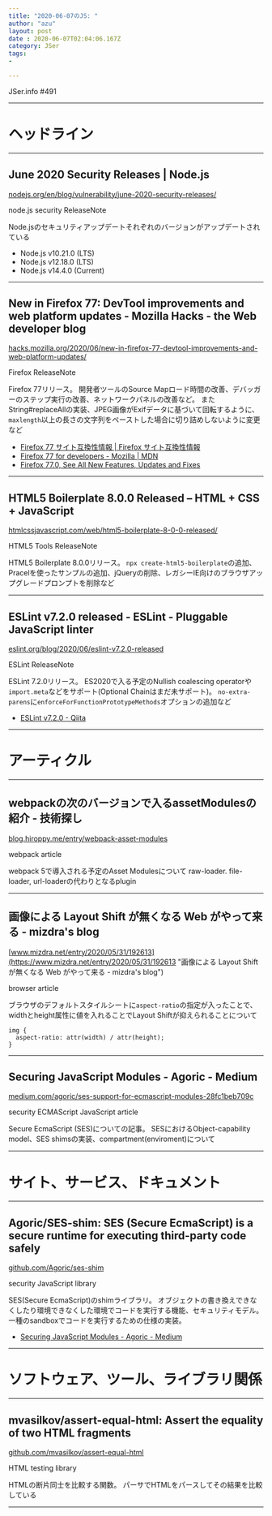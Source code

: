 ```yaml
---
title: "2020-06-07のJS: "
author: "azu"
layout: post
date : 2020-06-07T02:04:06.167Z
category: JSer
tags:
-

---
```


JSer.info #491

----

<h1 class="site-genre">ヘッドライン</h1>

----

## June 2020 Security Releases | Node.js
[nodejs.org/en/blog/vulnerability/june-2020-security-releases/](https://nodejs.org/en/blog/vulnerability/june-2020-security-releases/ "June 2020 Security Releases | Node.js")
<p class="jser-tags jser-tag-icon"><span class="jser-tag">node.js</span> <span class="jser-tag">security</span> <span class="jser-tag">ReleaseNote</span></p>

Node.jsのセキュリティアップデートそれぞれのバージョンがアップデートされている

- Node.js v10.21.0 (LTS)
- Node.js v12.18.0 (LTS)
- Node.js v14.4.0 (Current)


----

## New in Firefox 77: DevTool improvements and web platform updates - Mozilla Hacks - the Web developer blog
[hacks.mozilla.org/2020/06/new-in-firefox-77-devtool-improvements-and-web-platform-updates/](https://hacks.mozilla.org/2020/06/new-in-firefox-77-devtool-improvements-and-web-platform-updates/ "New in Firefox 77: DevTool improvements and web platform updates - Mozilla Hacks - the Web developer blog")
<p class="jser-tags jser-tag-icon"><span class="jser-tag">Firefox</span> <span class="jser-tag">ReleaseNote</span></p>

Firefox 77リリース。
開発者ツールのSource Mapロード時間の改善、デバッガーのステップ実行の改善、ネットワークパネルの改善など。
またString#replaceAllの実装、JPEG画像がExifデータに基づいて回転するように、`maxlength`以上の長さの文字列をペーストした場合に切り詰めしないように変更など

- [Firefox 77 サイト互換性情報 | Firefox サイト互換性情報](https://www.fxsitecompat.dev/ja/releases/77/ "Firefox 77 サイト互換性情報 | Firefox サイト互換性情報")
- [Firefox 77 for developers - Mozilla | MDN](https://developer.mozilla.org/en-US/docs/Mozilla/Firefox/Releases/77 "Firefox 77 for developers - Mozilla | MDN")
- [Firefox 77.0, See All New Features, Updates and Fixes](https://www.mozilla.org/en-US/firefox/77.0/releasenotes/ "Firefox 77.0, See All New Features, Updates and Fixes")

----

## HTML5 Boilerplate 8.0.0 Released – HTML + CSS + JavaScript
[htmlcssjavascript.com/web/html5-boilerplate-8-0-0-released/](https://htmlcssjavascript.com/web/html5-boilerplate-8-0-0-released/ "HTML5 Boilerplate 8.0.0 Released – HTML + CSS + JavaScript")
<p class="jser-tags jser-tag-icon"><span class="jser-tag">HTML5</span> <span class="jser-tag">Tools</span> <span class="jser-tag">ReleaseNote</span></p>

HTML5 Boilerplate 8.0.0リリース。
`npx create-html5-boilerplate`の追加、Pracelを使ったサンプルの追加、jQueryの削除、レガシーIE向けのブラウザアップグレードプロンプトを削除など


----

## ESLint v7.2.0 released - ESLint - Pluggable JavaScript linter
[eslint.org/blog/2020/06/eslint-v7.2.0-released](https://eslint.org/blog/2020/06/eslint-v7.2.0-released "ESLint v7.2.0 released - ESLint - Pluggable JavaScript linter")
<p class="jser-tags jser-tag-icon"><span class="jser-tag">ESLint</span> <span class="jser-tag">ReleaseNote</span></p>

ESLint 7.2.0リリース。
ES2020で入る予定のNullish coalescing operatorや`import.meta`などをサポート(Optional Chainはまだ未サポート)。
`no-extra-parens`に`enforceForFunctionPrototypeMethods`オプションの追加など

- [ESLint v7.2.0 - Qiita](https://qiita.com/mysticatea/items/9215050e4546c1e2d486 "ESLint v7.2.0 - Qiita")

----
<h1 class="site-genre">アーティクル</h1>

----

## webpackの次のバージョンで入るassetModulesの紹介 - 技術探し
[blog.hiroppy.me/entry/webpack-asset-modules](https://blog.hiroppy.me/entry/webpack-asset-modules "webpackの次のバージョンで入るassetModulesの紹介 - 技術探し")
<p class="jser-tags jser-tag-icon"><span class="jser-tag">webpack</span> <span class="jser-tag">article</span></p>

webpack 5で導入される予定のAsset Modulesについて
raw-loader. file-loader, url-loaderの代わりとなるplugin


----

## 画像による Layout Shift が無くなる Web がやって来る - mizdra's blog
[www.mizdra.net/entry/2020/05/31/192613](https://www.mizdra.net/entry/2020/05/31/192613 "画像による Layout Shift が無くなる Web がやって来る - mizdra's blog")
<p class="jser-tags jser-tag-icon"><span class="jser-tag">browser</span> <span class="jser-tag">article</span></p>

ブラウザのデフォルトスタイルシートに`aspect-ratio`の指定が入ったことで、widthとheight属性に値を入れることでLayout Shiftが抑えられることについて

```
img {
  aspect-ratio: attr(width) / attr(height);
}
```


----

## Securing JavaScript Modules - Agoric - Medium
[medium.com/agoric/ses-support-for-ecmascript-modules-28fc1beb709c](https://medium.com/agoric/ses-support-for-ecmascript-modules-28fc1beb709c "Securing JavaScript Modules - Agoric - Medium")
<p class="jser-tags jser-tag-icon"><span class="jser-tag">security</span> <span class="jser-tag">ECMAScript</span> <span class="jser-tag">JavaScript</span> <span class="jser-tag">article</span></p>

Secure EcmaScript (SES)についての記事。
SESにおけるObject-capability model、SES shimsの実装、compartment(enviroment)について


----
<h1 class="site-genre">サイト、サービス、ドキュメント</h1>

----

## Agoric/SES-shim: SES (Secure EcmaScript) is a secure runtime for executing third-party code safely
[github.com/Agoric/ses-shim](https://github.com/Agoric/ses-shim "Agoric/SES-shim: SES (Secure EcmaScript) is a secure runtime for executing third-party code safely")
<p class="jser-tags jser-tag-icon"><span class="jser-tag">security</span> <span class="jser-tag">JavaScript</span> <span class="jser-tag">library</span></p>

SES(Secure EcmaScript)のshimライブラリ。
オブジェクトの書き換えできなくしたり環境できなくした環境でコードを実行する機能、セキュリティモデル。
一種のsandboxでコードを実行するための仕様の実装。

- [Securing JavaScript Modules - Agoric - Medium](https://medium.com/agoric/ses-support-for-ecmascript-modules-28fc1beb709c "Securing JavaScript Modules - Agoric - Medium")

----
<h1 class="site-genre">ソフトウェア、ツール、ライブラリ関係</h1>

----

## mvasilkov/assert-equal-html: Assert the equality of two HTML fragments
[github.com/mvasilkov/assert-equal-html](https://github.com/mvasilkov/assert-equal-html "mvasilkov/assert-equal-html: Assert the equality of two HTML fragments")
<p class="jser-tags jser-tag-icon"><span class="jser-tag">HTML</span> <span class="jser-tag">testing</span> <span class="jser-tag">library</span></p>

HTMLの断片同士を比較する関数。
パーサでHTMLをパースしてその結果を比較している


----
